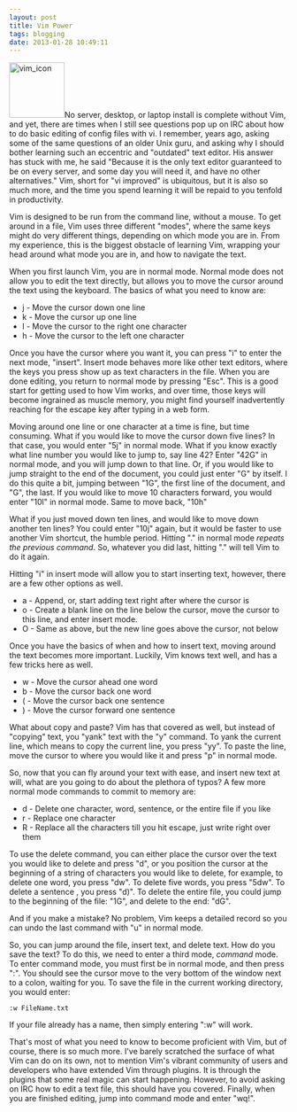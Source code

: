 ```yaml
---
layout: post
title: Vim Power
tags: blogging 
date: 2013-01-28 10:49:11
---
```


<a href="http://www.flickr.com/photos/51724787@N06/8424086311/" title="vim_icon by Jon Buys, on Flickr"><img src="http://farm9.staticflickr.com/8466/8424086311_037e32dbcf_t.jpg" width="100" height="100" alt="vim_icon"></a>No server, desktop, or laptop install is complete without Vim, and yet, there are times when I still see questions pop up on IRC about how to do basic editing of config files with vi. I remember, years ago, asking some of the same questions of an older Unix guru, and asking why I should bother learning such an eccentric and "outdated" text editor. His answer has stuck with me, he said "Because it is the only text editor guaranteed to be on every server, and some day you will need it, and have no other alternatives." Vim, short for "vi improved" is ubiquitous, but it is also so much more, and the time you spend learning it will be repaid to you tenfold in productivity. 

Vim is designed to be run from the command line, without a mouse. To get around in a file, Vim uses three different "modes", where the same keys might do very different things, depending on which mode you are in. From my experience, this is the biggest obstacle of learning Vim, wrapping your head around what mode you are in, and how to navigate the text. 

When you first launch Vim, you are in normal mode. Normal mode does not allow you to edit the text directly, but allows you to move the cursor around the text using the keyboard. The basics of what you need to know are:

* j - Move the cursor down one line
* k - Move the cursor up one line
* l - Move the cursor to the right one character
* h - Move the cursor to the left one character

Once you have the cursor where you want it, you can press "i" to enter the next mode, "insert". Insert mode behaves more like other text editors, where the keys you press show up as text characters in the file. When you are done editing, you return to normal mode by pressing "Esc". This is a good start for getting used to how Vim works, and over time, those keys will become ingrained as muscle memory, you might find yourself inadvertently reaching for the escape key after typing in a web form.

Moving around one line or one character at a time is fine, but time consuming. What if you would like to move the cursor down five lines? In that case, you would enter "5j" in normal mode. What if you know exactly what line number you would like to jump to, say line 42? Enter "42G" in normal mode, and you will jump down to that line. Or, if you would like to jump straight to the end of the document, you could just enter "G" by itself. I do this quite a bit, jumping between "1G", the first line of the document, and "G", the last. If you would like to move 10 characters forward, you would enter "10l" in normal mode. Same to move back, "10h"

What if you just moved down ten lines, and would like to move down another ten lines? You could enter "10j" again, but it would be faster to use another Vim shortcut, the humble period. Hitting "." in normal mode *repeats the previous command*. So, whatever you did last, hitting "." will tell Vim to do it again. 

Hitting "i" in insert mode will allow you to start inserting text, however, there are a few other options as well.

* a - Append, or, start adding text right after where the cursor is
* o - Create a blank line on the line below the cursor, move the cursor to this line, and enter insert mode.
* O - Same as above, but the new line goes above the cursor, not below

Once you have the basics of when and how to insert text, moving around the text becomes more important. Luckily, Vim knows text well, and has a few tricks here as well.

* w - Move the cursor ahead one word
* b - Move the cursor back one word
* ( - Move the cursor back one sentence
* ) - Move the cursor forward one sentence

What about copy and paste? Vim has that covered as well, but instead of "copying" text, you "yank" text with the "y" command. To yank the current line, which means to copy the current line, you press "yy". To paste the line, move the cursor to where you would like it and press "p" in normal mode. 

So, now that you can fly around your text with ease, and insert new text at will, what are you going to do about the plethora of typos? A few more normal mode commands to commit to memory are:

* d - Delete one character, word, sentence, or the entire file if you like
* r - Replace one character
* R - Replace all the characters till you hit escape, just write right over them

To use the delete command, you can either place the cursor over the text you would like to delete and press "d", or you position the cursor at the beginning of a string of characters you would like to delete, for example, to delete one word, you press "dw". To delete five words, you press "5dw". To delete a sentence , you press "d)". To delete the entire file, you could jump to the beginning of the file: "1G", and delete to the end: "dG". 

And if you make a mistake? No problem, Vim keeps a detailed record so you can undo the last command with "u" in normal mode. 

So, you can jump around the file, insert text, and delete text. How do you save the text? To do this, we need to enter a third mode, *command* mode. To enter command mode, you must first be in normal mode, and then press ":". You should see the cursor move to the very bottom of the window next to a colon, waiting for you. To save the file in the current working directory, you would enter:

	:w FileName.txt

If your file already has a name, then simply entering ":w" will work. 

That's most of what you need to know to become proficient with Vim, but of course, there is so much more. I've barely scratched the surface of what Vim can do on its own, not to mention Vim's vibrant community of users and developers who have extended Vim through plugins. It is through the plugins that some real magic can start happening. However, to avoid asking on IRC how to edit a text file, this should have you covered. Finally, when you are finished editing, jump into command mode and enter "wq!". 






